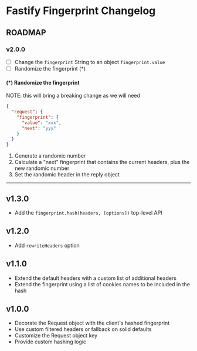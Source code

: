 # Fastify Fingerprint Changelog

## ROADMAP

### v2.0.0

- [ ] Change the `fingerprint` String to an object `fingerprint.value`
- [ ] Randomize the fingerprint (\*)

#### (\*) Randomize the fingerprint

NOTE: this will bring a breaking change as we will need

```json
{
  "request": {
    "fingerprint": {
      "value": "xxx",
      "next": "yyy"
    }
  }
}
```

1. Generate a randomic number
2. Calculate a "next" fingerprint that contains the current headers, plus the new randomic number
3. Set the randomic header in the reply object

---

## v1.3.0

- Add the `fingerprint.hash(headers, [options])` top-level API

## v1.2.0

- Add `rewriteHeaders` option

## v1.1.0

- Extend the default headers with a custom list of additional headers
- Extend the fingerprint using a list of cookies names to be included in the hash

## v1.0.0

- Decorate the Request object with the client's hashed fingerprint
- Use custom filtered headers or fallback on solid defaults
- Customize the Request object key
- Provide custom hashing logic
